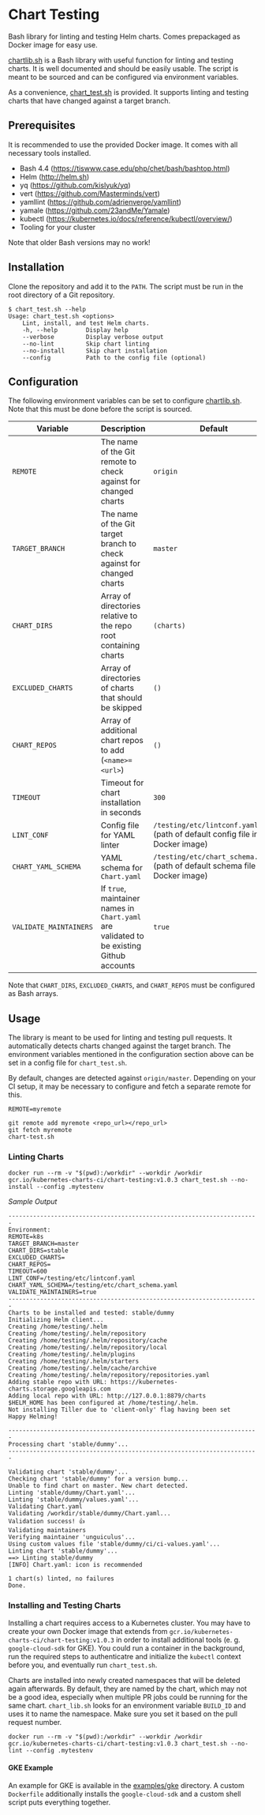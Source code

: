 # Chart Testing

Bash library for linting and testing Helm charts. Comes prepackaged as Docker image for easy use.

[chartlib.sh](lib/chartlib.sh) is a Bash library with useful function for linting and testing charts. It is well documented and should be easily usable. The script is meant to be sourced and can be configured via environment variables.

As a convenience, [chart_test.sh](chart_test.sh) is provided. It supports linting and testing charts that have changed against a target branch.

## Prerequisites

It is recommended to use the provided Docker image. It comes with all necessary tools installed.

* Bash 4.4 (https://tiswww.case.edu/php/chet/bash/bashtop.html)
* Helm (http://helm.sh)
* yq (https://github.com/kislyuk/yq)
* vert (https://github.com/Masterminds/vert)
* yamllint (https://github.com/adrienverge/yamllint)
* yamale (https://github.com/23andMe/Yamale)
* kubectl (https://kubernetes.io/docs/reference/kubectl/overview/)
* Tooling for your cluster

Note that older Bash versions may no work!

## Installation

Clone the repository and add it to the `PATH`. The script must be run in the root directory of a Git repository.

```shell
$ chart_test.sh --help
Usage: chart_test.sh <options>
    Lint, install, and test Helm charts.
    -h, --help        Display help
    --verbose         Display verbose output
    --no-lint         Skip chart linting
    --no-install      Skip chart installation
    --config          Path to the config file (optional)
```

## Configuration

The following environment variables can be set to configure [chartlib.sh](lib/chartlib.sh). Note that this must be done before the script is sourced.

| Variable | Description | Default |
| - | - | - |
| `REMOTE` | The name of the Git remote to check against for changed charts | `origin` |
| `TARGET_BRANCH` | The name of the Git target branch to check against for changed charts | `master` |
| `CHART_DIRS` | Array of directories relative to the repo root containing charts | `(charts)` |
| `EXCLUDED_CHARTS` | Array of directories of charts that should be skipped | `()` |
| `CHART_REPOS` | Array of additional chart repos to add (`<name>=<url>`) | `()` |
| `TIMEOUT` | Timeout for chart installation in seconds | `300` |
| `LINT_CONF` | Config file for YAML linter | `/testing/etc/lintconf.yaml` (path of default config file in Docker image) |
| `CHART_YAML_SCHEMA` | YAML schema for `Chart.yaml` | `/testing/etc/chart_schema.yaml` (path of default schema file in Docker image) |
| `VALIDATE_MAINTAINERS`| If `true`, maintainer names in `Chart.yaml` are validated to be existing Github accounts | `true` |

Note that `CHART_DIRS`, `EXCLUDED_CHARTS`, and `CHART_REPOS` must be configured as Bash arrays.

## Usage

The library is meant to be used for linting and testing pull requests. It automatically detects charts changed against the target branch. The environment variables mentioned in the configuration section above can be set in a config file for `chart_test.sh`.

By default, changes are detected against `origin/master`. Depending on your CI setup, it may be necessary to configure and fetch a separate remote for this.

```shell
REMOTE=myremote
```
```shell
git remote add myremote <repo_url></repo_url>
git fetch myremote
chart-test.sh
```

### Linting Charts

```shell
docker run --rm -v "$(pwd):/workdir" --workdir /workdir gcr.io/kubernetes-charts-ci/chart-testing:v1.0.3 chart_test.sh --no-install --config .mytestenv
```

*Sample Output*

```
-----------------------------------------------------------------------
Environment:
REMOTE=k8s
TARGET_BRANCH=master
CHART_DIRS=stable
EXCLUDED_CHARTS=
CHART_REPOS=
TIMEOUT=600
LINT_CONF=/testing/etc/lintconf.yaml
CHART_YAML_SCHEMA=/testing/etc/chart_schema.yaml
VALIDATE_MAINTAINERS=true
-----------------------------------------------------------------------
Charts to be installed and tested: stable/dummy
Initializing Helm client...
Creating /home/testing/.helm
Creating /home/testing/.helm/repository
Creating /home/testing/.helm/repository/cache
Creating /home/testing/.helm/repository/local
Creating /home/testing/.helm/plugins
Creating /home/testing/.helm/starters
Creating /home/testing/.helm/cache/archive
Creating /home/testing/.helm/repository/repositories.yaml
Adding stable repo with URL: https://kubernetes-charts.storage.googleapis.com
Adding local repo with URL: http://127.0.0.1:8879/charts
$HELM_HOME has been configured at /home/testing/.helm.
Not installing Tiller due to 'client-only' flag having been set
Happy Helming!

-----------------------------------------------------------------------
Processing chart 'stable/dummy'...
-----------------------------------------------------------------------

Validating chart 'stable/dummy'...
Checking chart 'stable/dummy' for a version bump...
Unable to find chart on master. New chart detected.
Linting 'stable/dummy/Chart.yaml'...
Linting 'stable/dummy/values.yaml'...
Validating Chart.yaml
Validating /workdir/stable/dummy/Chart.yaml...
Validation success! 👍
Validating maintainers
Verifying maintainer 'unguiculus'...
Using custom values file 'stable/dummy/ci/ci-values.yaml'...
Linting chart 'stable/dummy'...
==> Linting stable/dummy
[INFO] Chart.yaml: icon is recommended

1 chart(s) linted, no failures
Done.
```

### Installing and Testing Charts

Installing a chart requires access to a Kubernetes cluster. You may have to create your own Docker image that extends from `gcr.io/kubernetes-charts-ci/chart-testing:v1.0.3` in order to install additional tools (e. g. `google-cloud-sdk` for GKE). You could run a container in the background, run the required steps to authenticatre and initialize the `kubectl` context before you, and eventually run `chart_test.sh`.

Charts are installed into newly created namespaces that will be deleted again afterwards. By default, they are named by the chart, which may not be a good idea, especially when multiple PR jobs could be running for the same chart. `chart_lib.sh` looks for an environment variable `BUILD_ID` and uses it to name the namespace. Make sure you set it based on the pull request number.

```shell
docker run --rm -v "$(pwd):/workdir" --workdir /workdir gcr.io/kubernetes-charts-ci/chart-testing:v1.0.3 chart_test.sh --no-lint --config .mytestenv
```

#### GKE Example

An example for GKE is available in the [examples/gke](examples/gke) directory. A custom `Dockerfile` additionally installs the `google-cloud-sdk` and a custom shell script puts everything together.
